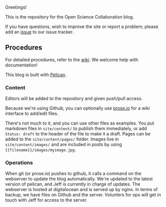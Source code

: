 Greetings!

This is the repository for the Open Science Collaboration blog.

If you have questions, wish to improve the site or report a problem; please add an [issue](https://github.com/CenterForOpenScience/osc/issues) to our issue tracker.

## Procedures

For detailed procedures, refer to the [wiki](https://github.com/CenterForOpenScience/osc/wiki). We welcome help with documentation!

This blog is built with [Pelican](http://blog.getpelican.com/).

### Content

Editors will be added to the repository and given push/pull access.

Because we're using Github, you can optionally use [prose.io](http://prose.io) for a wiki interface to add/edit files.

There's not much to it, and you can use other files as examples. You
put markdown files in `site/content/` to publish them immediately, or
add `Status: draft` to the header of the file to make it a draft.
Pages can be added to the `site/content/pages/` folder. Images live in
`site/content/images/` and are included in posts by using `{{filename}}/images/myimage.jpg`.

### Operations

When git (or prose.io) pushes to github, it calls a command on the
webserver to update the blog automatically. We're updated to the latest
version of pelican, and Jeff is currently in charge of updates. The webserver
is hosted at digitalocean and is served up by nginx. In terms of backup, we have files on Github and the server. Volunters for ops will get in touch with Jeff
for access to the server.


